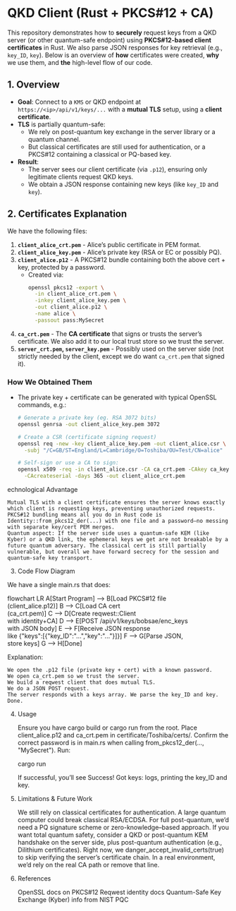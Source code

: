 # QKD Client (Rust + PKCS#12 + CA)

This repository demonstrates how to **securely** request keys from a QKD server (or other quantum-safe endpoint) using **PKCS#12-based client certificates** in Rust. We also parse JSON responses for key retrieval (e.g., `key_ID`, `key`). Below is an overview of **how** certificates were created, **why** we use them, and **the** high-level flow of our code.

## 1. Overview

- **Goal**: Connect to a `KMS` or QKD endpoint at `https://<ip>/api/v1/keys/...` with a **mutual TLS** setup, using a **client certificate**.  
- **TLS** is partially quantum-safe: 
  - We rely on post-quantum key exchange in the server library or a quantum channel.  
  - But classical certificates are still used for authentication, or a PKCS#12 containing a classical or PQ-based key.  
- **Result**: 
  - The server sees our client certificate (via `.p12`), ensuring only legitimate clients request QKD keys.  
  - We obtain a JSON response containing new keys (like `key_ID` and `key`).  

## 2. Certificates Explanation

We have the following files:

1. **`client_alice_crt.pem`** - Alice’s public certificate in PEM format.  
2. **`client_alice_key.pem`** - Alice’s private key (RSA or EC or possibly PQ).  
3. **`client_alice.p12`** - A PKCS#12 bundle containing both the above cert + key, protected by a password. 
   - Created via:
     ```bash
     openssl pkcs12 -export \
       -in client_alice_crt.pem \
       -inkey client_alice_key.pem \
       -out client_alice.p12 \
       -name alice \
       -passout pass:MySecret
     ```  
4. **`ca_crt.pem`** - The **CA certificate** that signs or trusts the server’s certificate. We also add it to our local trust store so we trust the server.  
5. **`server_crt.pem`, `server_key.pem`** - Possibly used on the server side (not strictly needed by the client, except we do want `ca_crt.pem` that signed it).

### How We Obtained Them

- The private key + certificate can be generated with typical OpenSSL commands, e.g.:  
  ```bash
  # Generate a private key (eg. RSA 3072 bits)
  openssl genrsa -out client_alice_key.pem 3072

  # Create a CSR (certificate signing request)
  openssl req -new -key client_alice_key.pem -out client_alice.csr \
    -subj "/C=GB/ST=England/L=Cambridge/O=Toshiba/OU=Test/CN=alice"

  # Self-sign or use a CA to sign:
  openssl x509 -req -in client_alice.csr -CA ca_crt.pem -CAkey ca_key.pem \
    -CAcreateserial -days 365 -out client_alice_crt.pem
echnological Advantage

    Mutual TLS with a client certificate ensures the server knows exactly which client is requesting keys, preventing unauthorized requests.
    PKCS#12 bundling means all you do in Rust code is Identity::from_pkcs12_der(...) with one file and a password—no messing with separate key/cert PEM merges.
    Quantum aspect: If the server side uses a quantum-safe KEM (like Kyber) or a QKD link, the ephemeral keys we get are not breakable by a future quantum adversary. The classical cert is still partially vulnerable, but overall we have forward secrecy for the session and quantum-safe key transport.

3. Code Flow Diagram

We have a single main.rs that does:

flowchart LR
    A[Start Program] --> B[Load PKCS#12 file<br>(client_alice.p12)]
    B --> C[Load CA cert<br>(ca_crt.pem)]
    C --> D[Create reqwest::Client<br>with identity+CA]
    D --> E[POST /api/v1/keys/bobsae/enc_keys<br>with JSON body]
    E --> F[Receive JSON response<br>like {\"keys\":[{\"key_ID\":\"...\",\"key\":\"...\"}]}]
    F --> G[Parse JSON,<br>store keys]
    G --> H[Done]

Explanation:

    We open the .p12 file (private key + cert) with a known password.
    We open ca_crt.pem so we trust the server.
    We build a reqwest client that does mutual TLS.
    We do a JSON POST request.
    The server responds with a keys array. We parse the key_ID and key.
    Done.

4. Usage

    Ensure you have cargo build or cargo run from the root.
    Place client_alice.p12 and ca_crt.pem in certificate/Toshiba/certs/.
    Confirm the correct password is in main.rs when calling from_pkcs12_der(..., \"MySecret\").
    Run:

    cargo run

    If successful, you’ll see Success! Got keys: logs, printing the key_ID and key.

5. Limitations & Future Work

    We still rely on classical certificates for authentication. A large quantum computer could break classical RSA/ECDSA. For full post-quantum, we’d need a PQ signature scheme or zero-knowledge–based approach.
    If you want total quantum safety, consider a QKD or post-quantum KEM handshake on the server side, plus post-quantum authentication (e.g., Dilithium certificates).
    Right now, we danger_accept_invalid_certs(true) to skip verifying the server’s certificate chain. In a real environment, we’d rely on the real CA path or remove that line.

6. References

    OpenSSL docs on PKCS#12
    Reqwest identity docs
    Quantum-Safe Key Exchange (Kyber) info from NIST PQC
